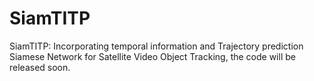 # SiamTITP
SiamTITP: Incorporating temporal information and Trajectory prediction Siamese Network for Satellite Video Object Tracking, the code will be released soon.
